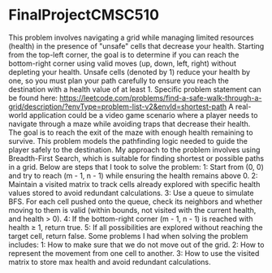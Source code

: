 # FinalProjectCMSC510

This problem involves navigating a grid while managing limited resources (health) in the presence of "unsafe" cells that decrease your health. Starting from the top-left corner, the goal is to determine if you can reach the bottom-right corner using valid moves (up, down, left, right) without depleting your health. Unsafe cells (denoted by 1) reduce your health by one, so you must plan your path carefully to ensure you reach the destination with a health value of at least 1.
Specific problem statement can be found here: https://leetcode.com/problems/find-a-safe-walk-through-a-grid/description/?envType=problem-list-v2&envId=shortest-path
A real-world application could be a video game scenario where a player needs to navigate through a maze while avoiding traps that decrease their health. The goal is to reach the exit of the maze with enough health remaining to survive. This problem models the pathfinding logic needed to guide the player safely to the destination.
My approach to the problem involves using Breadth-First Search, which is suitable for finding shortest or possible paths in a grid. Below are steps that I took to solve the problem:
1: Start from (0, 0) and try to reach (m - 1, n - 1) while ensuring the health remains above 0. 
2: Maintain a visited matrix to track cells already explored with specific health values stored to avoid redundant calculations. 
3: Use a queue to simulate BFS. For each cell pushed onto the queue, check its neighbors and whether moving to them is valid (within bounds, not visited with the current health, and health > 0). 
4: If the bottom-right corner (m - 1, n - 1) is reached with health ≥ 1, return true. 
5: If all possibilities are explored without reaching the target cell, return false.
Some problems I had when solving the problem includes:
1: How to make sure that we do not move out of the grid.
2: How to represent the movement from one cell to another.
3: How to use the visited matrix to store max health and avoid redundant calculations.

